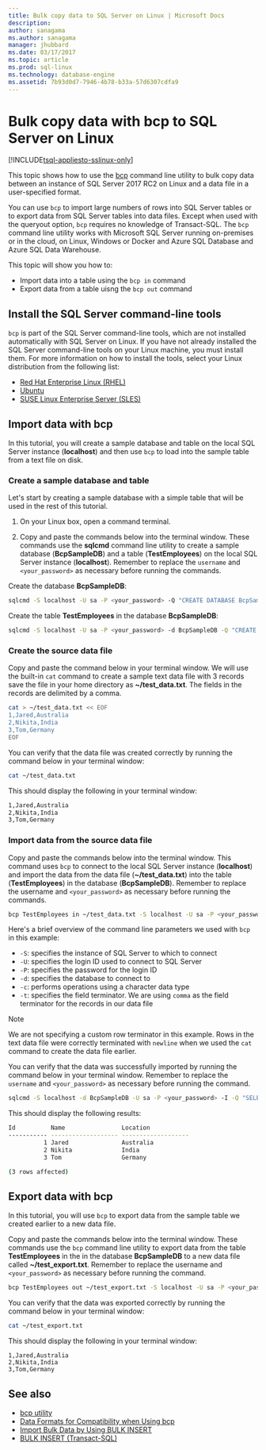 ```yaml
---
title: Bulk copy data to SQL Server on Linux | Microsoft Docs
description: 
author: sanagama 
ms.author: sanagama 
manager: jhubbard
ms.date: 03/17/2017
ms.topic: article
ms.prod: sql-linux
ms.technology: database-engine
ms.assetid: 7b93d0d7-7946-4b78-b33a-57d6307cdfa9
---
```

# Bulk copy data with bcp to SQL Server on Linux

[!INCLUDE[tsql-appliesto-sslinux-only](../includes/tsql-appliesto-sslinux-only.md)]

This topic shows how to use the [bcp](/sql-docs/docs/tools/bcp-utility) command line utility to bulk copy data between an instance of SQL Server 2017 RC2 on Linux and a data file in a user-specified format.

You can use `bcp` to import large numbers of rows into SQL Server tables or to export data from SQL Server tables into data files. Except when used with the queryout option, `bcp` requires no knowledge of Transact-SQL. The `bcp` command line utility works with Microsoft SQL Server running on-premises or in the cloud, on Linux, Windows or Docker and Azure SQL Database and Azure SQL Data Warehouse.

This topic will show you how to:
- Import data into a table using the `bcp in` command
- Export data from a table uisng the `bcp out` command

## Install the SQL Server command-line tools

`bcp` is part of the SQL Server command-line tools, which are not installed automatically with SQL Server on Linux. If you have not already installed the SQL Server command-line tools on your Linux machine, you must install them. For more information on how to install the tools, select your Linux distribution from the following list:

- [Red Hat Enterprise Linux (RHEL)](sql-server-linux-setup-tools.md#RHEL)
- [Ubuntu](sql-server-linux-setup-tools.md#ubuntu)
- [SUSE Linux Enterprise Server (SLES)](sql-server-linux-setup-tools.md#SLES)

## Import data with bcp

In this tutorial, you will create a sample database and table on the local SQL Server instance (**localhost**) and then use `bcp` to load into the sample table from a text file on disk.

### Create a sample database and table

Let's start by creating a sample database with a simple table that will be used in the rest of this tutorial.

1. On your Linux box, open a command terminal.

2. Copy and paste the commands below into the terminal window. These commands use the **sqlcmd** command line utility to create a sample database (**BcpSampleDB**) and a table (**TestEmployees**) on the local SQL Server instance (**localhost**). Remember to replace the `username` and `<your_password>` as necessary before running the commands.

Create the database **BcpSampleDB**:
```bash 
sqlcmd -S localhost -U sa -P <your_password> -Q "CREATE DATABASE BcpSampleDB;"
```
Create the table **TestEmployees** in the database **BcpSampleDB**:
```bash 
sqlcmd -S localhost -U sa -P <your_password> -d BcpSampleDB -Q "CREATE TABLE TestEmployees (Id INT IDENTITY(1,1) NOT NULL PRIMARY KEY, Name NVARCHAR(50), Location NVARCHAR(50));"
```
### Create the source data file
Copy and paste the command below in your terminal window. We will use the built-in `cat` command to create a sample text data file with 3 records save the file in your home directory as **~/test_data.txt**. The fields in the records are delimited by a comma.

```bash
cat > ~/test_data.txt << EOF
1,Jared,Australia
2,Nikita,India
3,Tom,Germany
EOF
```

You can verify that the data file was created correctly by running the command below in your terminal window:
```bash 
cat ~/test_data.txt
```

This should display the following in your terminal window:
```bash
1,Jared,Australia
2,Nikita,India
3,Tom,Germany
```

### Import data from the source data file
Copy and paste the commands below into the terminal window. This command uses `bcp` to connect to the local SQL Server instance (**localhost**) and import the data from the data file (**~/test_data.txt**) into the table (**TestEmployees**) in the database (**BcpSampleDB**). Remember to replace the username and `<your_password>` as necessary before running the commands.

```bash 
bcp TestEmployees in ~/test_data.txt -S localhost -U sa -P <your_password> -d BcpSampleDB -c -t  ','
```

Here's a brief overview of the command line parameters we used with `bcp` in this example:
- `-S`: specifies the instance of SQL Server to which to connect
- `-U`: specifies the login ID used to connect to SQL Server
- `-P`: specifies the password for the login ID
- `-d`: specifies the database to connect to
- `-c`: performs operations using a character data type
- `-t`: specifies the field terminator. We are using `comma` as the field terminator for the records in our data file

> [!NOTE]
> We are not specifying a custom row terminator in this example. Rows in the text data file were correctly terminated with `newline` when we used the `cat` command to create the data file earlier.

You can verify that the data was successfully imported by running the command below in your terminal window. Remember to replace the `username` and `<your_password>` as necessary before running the command.
```bash 
sqlcmd -S localhost -d BcpSampleDB -U sa -P <your_password> -I -Q "SELECT * FROM TestEmployees;"
```

This should display the following results:
```bash
Id          Name                Location
----------- ------------------- -------------------
          1 Jared               Australia
          2 Nikita              India
          3 Tom                 Germany

(3 rows affected)
```

## Export data with bcp

In this tutorial, you will use `bcp` to export data from the sample table we created earlier to a new data file.

Copy and paste the commands below into the terminal window. These commands use the `bcp` command line utility to export data from the table **TestEmployees** in the in the database **BcpSampleDB** to a new data file called **~/test_export.txt**.  Remember to replace the username and `<your_password>` as necessary before running the command.

```bash 
bcp TestEmployees out ~/test_export.txt -S localhost -U sa -P <your_password> -d BcpSampleDB -c -t ','
```

You can verify that the data was exported correctly by running the command below in your terminal window:
```bash 
cat ~/test_export.txt
```

This should display the following in your terminal window:
```
1,Jared,Australia
2,Nikita,India
3,Tom,Germany
```

## See also
- [bcp utility](/sql-docs/docs/tools/bcp-utility)
- [Data Formats for Compatibility when Using bcp](/sql-docs/docs/relational-databases/import-export/specify-data-formats-for-compatibility-when-using-bcp-sql-server)
- [Import Bulk Data by Using BULK INSERT](/sql-docs/docs/relational-databases/import-export/import-bulk-data-by-using-bulk-insert-or-openrowset-bulk-sql-server)
- [BULK INSERT (Transact-SQL)](/sql-docs/docs/t-sql/statements/bulk-insert-transact-sql)
